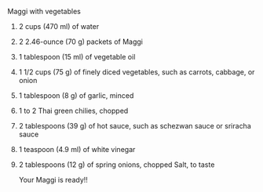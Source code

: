 Maggi with  vegetables

1) 2 cups (470 ml) of water
2) 2 2.46-ounce (70 g) packets of Maggi
3) 1 tablespoon (15 ml) of vegetable oil
4) 1 1/2 cups (75 g) of finely diced vegetables, such as carrots, cabbage, or onion
5) 1 tablespoon (8 g) of garlic, minced
6) 1 to 2 Thai green chilies, chopped
7) 2 tablespoons (39 g) of hot sauce, such as schezwan sauce or sriracha sauce
8) 1 teaspoon (4.9 ml) of white vinegar
9) 2 tablespoons (12 g) of spring onions, chopped
   Salt, to taste

    Your Maggi is ready!!
